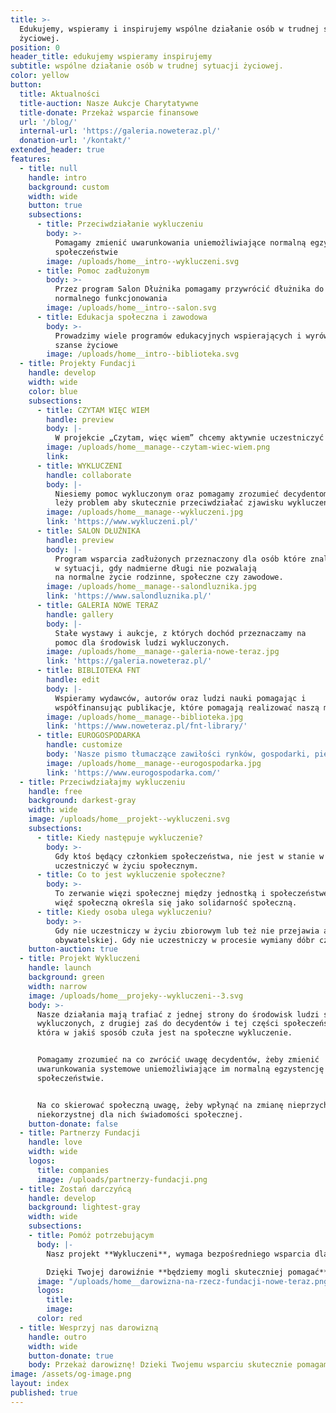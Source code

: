 ```yaml
---
title: >-
  Edukujemy, wspieramy i inspirujemy wspólne działanie osób w trudnej sytuacji
  życiowej.
position: 0
header_title: edukujemy wspieramy inspirujemy
subtitle: wspólne działanie osób w trudnej sytuacji życiowej.
color: yellow
button:
  title: Aktualności
  title-auction: Nasze Aukcje Charytatywne
  title-donate: Przekaż wsparcie finansowe
  url: '/blog/'
  internal-url: 'https://galeria.noweteraz.pl/'
  donation-url: '/kontakt/'
extended_header: true
features:
  - title: null
    handle: intro
    background: custom
    width: wide
    button: true
    subsections:
      - title: Przeciwdziałanie wykluczeniu
        body: >-
          Pomagamy zmienić uwarunkowania uniemożliwiające normalną egzystencję w
          społeczeństwie
        image: /uploads/home__intro--wykluczeni.svg
      - title: Pomoc zadłużonym
        body: >-
          Przez program Salon Dłużnika pomagamy przywrócić dłużnika do
          normalnego funkcjonowania
        image: /uploads/home__intro--salon.svg
      - title: Edukacja społeczna i zawodowa
        body: >-
          Prowadzimy wiele programów edukacyjnych wspierających i wyrównujących
          szanse życiowe
        image: /uploads/home__intro--biblioteka.svg
  - title: Projekty Fundacji
    handle: develop
    width: wide
    color: blue
    subsections:
      - title: CZYTAM WIĘC WIEM
        handle: preview
        body: |-
          W projekcie „Czytam, więc wiem” chcemy aktywnie uczestniczyć w zapobieganiu uzależnieniom i przyczynom przestępczości wśród dzieci i młodzieży. Poprzez promowanie zalet czytania książek pragniemy wpłynąć na osoby, szczególnie nieletnie, które weszły na drogę kolizji z prawem i przebywają w zakładach poprawczych, specjalnych ośrodkach szkolno-wychowawczych czy więzieniach. 
        image: /uploads/home__manage--czytam-wiec-wiem.png
        link: 
      - title: WYKLUCZENI
        handle: collaborate
        body: |-
          Niesiemy pomoc wykluczonym oraz pomagamy zrozumieć decydentom gdzie
          leży problem aby skutecznie przeciwdziałać zjawisku wykluczenia.
        image: /uploads/home__manage--wykluczeni.jpg
        link: 'https://www.wykluczeni.pl/'
      - title: SALON DŁUŻNIKA
        handle: preview
        body: |-
          Program wsparcia zadłużonych przeznaczony dla osób które znalazły się
          w sytuacji, gdy nadmierne długi nie pozwalają 
          na normalne życie rodzinne, społeczne czy zawodowe. 
        image: /uploads/home__manage--salondluznika.jpg
        link: 'https://www.salondluznika.pl/'
      - title: GALERIA NOWE TERAZ
        handle: gallery
        body: |-
          Stałe wystawy i aukcje, z których dochód przeznaczamy na
          pomoc dla środowisk ludzi wykluczonych.
        image: /uploads/home__manage--galeria-nowe-teraz.jpg
        link: 'https://galeria.noweteraz.pl/'
      - title: BIBLIOTEKA FNT
        handle: edit
        body: |-
          Wspieramy wydawców, autorów oraz ludzi nauki pomagając i
          współfinansując publikacje, które pomagają realizować naszą misję.
        image: /uploads/home__manage--biblioteka.jpg
        link: 'https://www.noweteraz.pl/fnt-library/'
      - title: EUROGOSPODARKA
        handle: customize
        body: 'Nasze pismo tłumaczące zawiłości rynków, gospodarki, pieniądza.'
        image: /uploads/home__manage--eurogospodarka.jpg
        link: 'https://www.eurogospodarka.com/'
  - title: Przeciwdziałajmy wykluczeniu
    handle: free
    background: darkest-gray
    width: wide
    image: /uploads/home__projekt--wykluczeni.svg
    subsections:
      - title: Kiedy następuje wykluczenie?
        body: >-
          Gdy ktoś będący członkiem społeczeństwa, nie jest w stanie w pełni
          uczestniczyć w życiu społecznym.
      - title: Co to jest wykluczenie społeczne?
        body: >-
          To zerwanie więzi społecznej między jednostką i społeczeństwem. Tę
          więź społeczną określa się jako solidarność społeczną.
      - title: Kiedy osoba ulega wykluczeniu?
        body: >-
          Gdy nie uczestniczy w życiu zbiorowym lub też nie przejawia aktywności
          obywatelskiej. Gdy nie uczestniczy w procesie wymiany dóbr czy usług.
    button-auction: true
  - title: Projekt Wykluczeni
    handle: launch
    background: green
    width: narrow
    image: /uploads/home__projeky--wykluczeni--3.svg
    body: >-
      Nasze działania mają trafiać z jednej strony do środowisk ludzi społecznie
      wykluczonych, z drugiej zaś do decydentów i tej części społeczeństwa,
      która w jakiś sposób czuła jest na społeczne wykluczenie.


      Pomagamy zrozumieć na co zwrócić uwagę decydentów, żeby zmienić
      uwarunkowania systemowe uniemożliwiające im normalną egzystencję w
      społeczeństwie. 


      Na co skierować społeczną uwagę, żeby wpłynąć na zmianę nieprzychylnej,
      niekorzystnej dla nich świadomości społecznej.
    button-donate: false
  - title: Partnerzy Fundacji
    handle: love
    width: wide
    logos:
      title: companies
      image: /uploads/partnerzy-fundacji.png
  - title: Zostań darczyńcą
    handle: develop
    background: lightest-gray
    width: wide
    subsections:
    - title: Pomóż potrzebującym
      body: |-
        Nasz projekt **Wykluczeni**, wymaga bezpośredniego wsparcia dla osób znajdujących się w trudnej sytuacji życiowej.

        Dzięki Twojej darowiźnie **będziemy mogli skuteczniej pomagać** ludziom w potrzebie. Możesz wpłacić darowiznę na konto lub ustawić stałe polecenie zapłaty i regularnie wspierać nasze działania.
      image: "/uploads/home__darowizna-na-rzecz-fundacji-nowe-teraz.png"
      logos:
        title: 
        image: 
      color: red
  - title: Wesprzyj nas darowizną
    handle: outro
    width: wide
    button-donate: true
    body: Przekaż darowiznę! Dzieki Twojemu wsparciu skutecznie pomagamy potrzebującym.
image: /assets/og-image.png
layout: index
published: true
---
```

